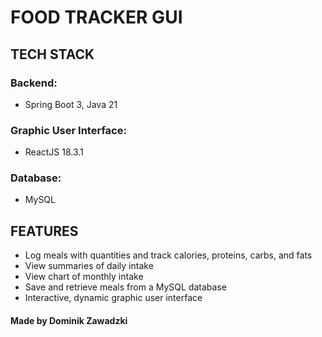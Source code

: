 # FOOD TRACKER GUI

## TECH STACK
### Backend:
- Spring Boot 3, Java 21
### Graphic User Interface:
- ReactJS 18.3.1
### Database:
- MySQL

## FEATURES
- Log meals with quantities and track calories, proteins, carbs, and fats
- View summaries of daily intake
- View chart of monthly intake
- Save and retrieve meals from a MySQL database
- Interactive, dynamic graphic user interface

#### Made by Dominik Zawadzki